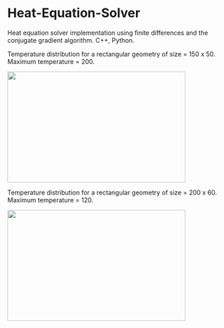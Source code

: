 # Heat-Equation-Solver
Heat equation solver implementation using finite differences and the conjugate gradient algorithm. C++, Python.

Temperature distribution for a rectangular geometry of size = 150 x 50.  Maximum temperature = 200.

<img src="https://user-images.githubusercontent.com/57925449/211735795-33999d03-dc22-4c91-8f7d-95311f93ac37.png" width= "400" height= "250">

Temperature distribution for a rectangular geometry of size = 200 x 60. Maximum temperature = 120.

<img src="https://user-images.githubusercontent.com/57925449/211735963-c44b098e-dfa0-4102-b0e4-8adc0e7b9b37.png" width= "400" height= "250">

